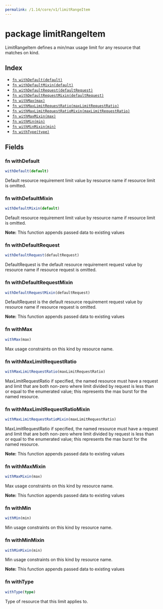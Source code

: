 ```yaml
---
permalink: /1.14/core/v1/limitRangeItem
---
```


# package limitRangeItem

LimitRangeItem defines a min/max usage limit for any resource that matches on kind.

## Index

* [`fn withDefault(default)`](#fn-withdefault)
* [`fn withDefaultMixin(default)`](#fn-withdefaultmixin)
* [`fn withDefaultRequest(defaultRequest)`](#fn-withdefaultrequest)
* [`fn withDefaultRequestMixin(defaultRequest)`](#fn-withdefaultrequestmixin)
* [`fn withMax(max)`](#fn-withmax)
* [`fn withMaxLimitRequestRatio(maxLimitRequestRatio)`](#fn-withmaxlimitrequestratio)
* [`fn withMaxLimitRequestRatioMixin(maxLimitRequestRatio)`](#fn-withmaxlimitrequestratiomixin)
* [`fn withMaxMixin(max)`](#fn-withmaxmixin)
* [`fn withMin(min)`](#fn-withmin)
* [`fn withMinMixin(min)`](#fn-withminmixin)
* [`fn withType(type)`](#fn-withtype)

## Fields

### fn withDefault

```ts
withDefault(default)
```

Default resource requirement limit value by resource name if resource limit is omitted.

### fn withDefaultMixin

```ts
withDefaultMixin(default)
```

Default resource requirement limit value by resource name if resource limit is omitted.

**Note:** This function appends passed data to existing values

### fn withDefaultRequest

```ts
withDefaultRequest(defaultRequest)
```

DefaultRequest is the default resource requirement request value by resource name if resource request is omitted.

### fn withDefaultRequestMixin

```ts
withDefaultRequestMixin(defaultRequest)
```

DefaultRequest is the default resource requirement request value by resource name if resource request is omitted.

**Note:** This function appends passed data to existing values

### fn withMax

```ts
withMax(max)
```

Max usage constraints on this kind by resource name.

### fn withMaxLimitRequestRatio

```ts
withMaxLimitRequestRatio(maxLimitRequestRatio)
```

MaxLimitRequestRatio if specified, the named resource must have a request and limit that are both non-zero where limit divided by request is less than or equal to the enumerated value; this represents the max burst for the named resource.

### fn withMaxLimitRequestRatioMixin

```ts
withMaxLimitRequestRatioMixin(maxLimitRequestRatio)
```

MaxLimitRequestRatio if specified, the named resource must have a request and limit that are both non-zero where limit divided by request is less than or equal to the enumerated value; this represents the max burst for the named resource.

**Note:** This function appends passed data to existing values

### fn withMaxMixin

```ts
withMaxMixin(max)
```

Max usage constraints on this kind by resource name.

**Note:** This function appends passed data to existing values

### fn withMin

```ts
withMin(min)
```

Min usage constraints on this kind by resource name.

### fn withMinMixin

```ts
withMinMixin(min)
```

Min usage constraints on this kind by resource name.

**Note:** This function appends passed data to existing values

### fn withType

```ts
withType(type)
```

Type of resource that this limit applies to.